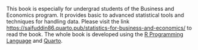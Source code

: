 This book is especially for undergrad students of the Business and Economics program. It provides basic to advanced statistical tools and techniques for handling data. Please visit the link https://saifuddin86.quarto.pub/statistics-for-business-and-economics/  to read the book.
The whole book is developed using the <a href="https://www.r-project.org/">R Programming Language</a> and  <a href="https://quarto.org/">Quarto</a>.


